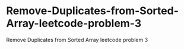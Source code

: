 # Remove-Duplicates-from-Sorted-Array-leetcode-problem-3
Remove Duplicates from Sorted Array leetcode problem 3
